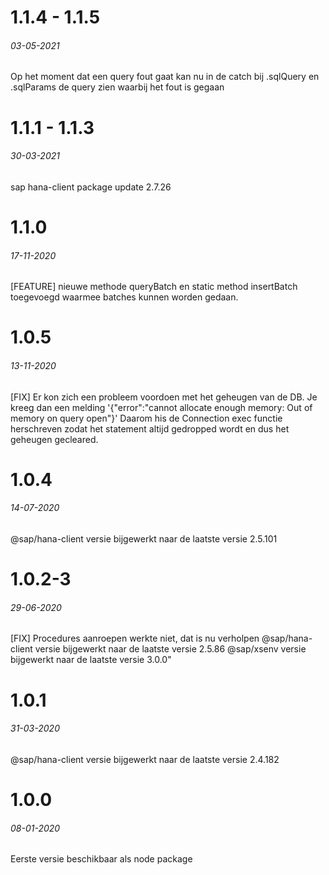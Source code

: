 # 1.1.4 - 1.1.5
###### 03-05-2021
Op het moment dat een query fout gaat kan nu in de catch bij .sqlQuery en .sqlParams de query zien waarbij het fout is gegaan 

# 1.1.1 - 1.1.3
###### 30-03-2021
sap hana-client package update 2.7.26

# 1.1.0
###### 17-11-2020
[FEATURE] nieuwe methode queryBatch en static method insertBatch toegevoegd waarmee batches kunnen worden gedaan.

# 1.0.5
###### 13-11-2020
[FIX] Er kon zich een probleem voordoen met het geheugen van de DB.
Je kreeg dan een melding '{"error":"cannot allocate enough memory: Out of memory on query open"}'
Daarom his de Connection exec functie herschreven zodat het statement altijd gedropped wordt en dus het geheugen gecleared.

# 1.0.4
###### 14-07-2020
@sap/hana-client versie bijgewerkt naar de laatste versie 2.5.101

# 1.0.2-3
###### 29-06-2020
[FIX] Procedures aanroepen werkte niet, dat is nu verholpen
@sap/hana-client versie bijgewerkt naar de laatste versie 2.5.86
@sap/xsenv versie bijgewerkt naar de laatste versie 3.0.0"

# 1.0.1
###### 31-03-2020
@sap/hana-client versie bijgewerkt naar de laatste versie 2.4.182

# 1.0.0
###### 08-01-2020
Eerste versie beschikbaar als node package
